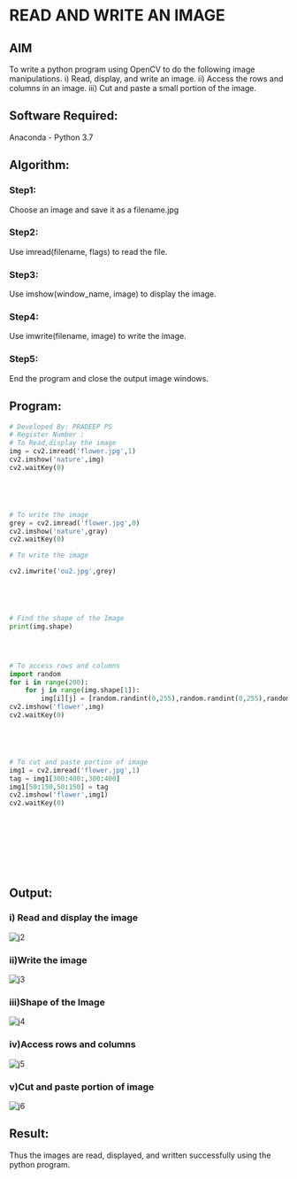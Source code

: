 # READ AND WRITE AN IMAGE
## AIM
To write a python program using OpenCV to do the following image manipulations.
i) Read, display, and write an image.
ii) Access the rows and columns in an image.
iii) Cut and paste a small portion of the image.

## Software Required:
Anaconda - Python 3.7
## Algorithm:
### Step1:
Choose an image and save it as a filename.jpg
### Step2:
Use imread(filename, flags) to read the file.
### Step3:
Use imshow(window_name, image) to display the image.
### Step4:
Use imwrite(filename, image) to write the image.
### Step5:
End the program and close the output image windows.
## Program:
```python
# Developed By: PRADEEP PS
# Register Number : 
# To Read,display the image
img = cv2.imread('flower.jpg',1)
cv2.imshow('nature',img)
cv2.waitKey(0)





# To write the image
grey = cv2.imread('flower.jpg',0)
cv2.imshow('nature',gray)
cv2.waitKey(0)

# To write the image

cv2.imwrite('ou2.jpg',grey)





# Find the shape of the Image
print(img.shape)




# To access rows and columns
import random
for i in range(200):
    for j in range(img.shape[1]):
        img[i][j] = [random.randint(0,255),random.randint(0,255),random.randint(0,255)]
cv2.imshow('flower',img)
cv2.waitKey(0)





# To cut and paste portion of image
img1 = cv2.imread('flower.jpg',1)
tag = img1[300:400:,300:400]
img1[50:150,50:150] = tag
cv2.imshow('flower',img1)
cv2.waitKey(0)










```
## Output:

### i) Read and display the image

![j2](https://user-images.githubusercontent.com/102652887/160788626-024e3163-f95f-4bb9-94f7-b22dd9781bb9.jpeg)


### ii)Write the image

![j3](https://user-images.githubusercontent.com/102652887/160788766-4d58f775-3427-4b6e-b1fc-9527790da27e.jpeg)


### iii)Shape of the Image
![j4](https://user-images.githubusercontent.com/102652887/160788838-646bb0ba-8c7a-49f2-b83a-b95e203519b8.png)


### iv)Access rows and columns
![j5](https://user-images.githubusercontent.com/102652887/160789006-4a42d85e-5509-4ed4-9c3d-189f4804877b.jpeg)


### v)Cut and paste portion of image
![j6](https://user-images.githubusercontent.com/102652887/160789179-d2fa0e69-d116-4316-94fd-0c2a564653cd.jpeg)


## Result:
Thus the images are read, displayed, and written successfully using the python program.


